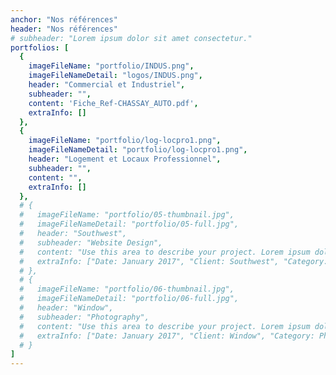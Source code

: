 ```yaml
---
anchor: "Nos références"
header: "Nos références"
# subheader: "Lorem ipsum dolor sit amet consectetur."
portfolios: [
  {
    imageFileName: "portfolio/INDUS.png",
    imageFileNameDetail: "logos/INDUS.png",
    header: "Commercial et Industriel",
    subheader: "",
    content: 'Fiche_Ref-CHASSAY_AUTO.pdf',
    extraInfo: []
  },
  {
    imageFileName: "portfolio/log-locpro1.png",
    imageFileNameDetail: "portfolio/log-locpro1.png",
    header: "Logement et Locaux Professionnel",
    subheader: "",
    content: "",
    extraInfo: []
  },
  # {
  #   imageFileName: "portfolio/05-thumbnail.jpg",
  #   imageFileNameDetail: "portfolio/05-full.jpg",
  #   header: "Southwest",
  #   subheader: "Website Design",
  #   content: "Use this area to describe your project. Lorem ipsum dolor sit amet, consectetur adipisicing elit. Est blanditiis dolorem culpa incidunt minus dignissimos deserunt repellat aperiam quasi sunt officia expedita beatae cupiditate, maiores repudiandae, nostrum, reiciendis facere nemo!",
  #   extraInfo: ["Date: January 2017", "Client: Southwest", "Category: Website Design"]
  # },
  # {
  #   imageFileName: "portfolio/06-thumbnail.jpg",
  #   imageFileNameDetail: "portfolio/06-full.jpg",
  #   header: "Window",
  #   subheader: "Photography",
  #   content: "Use this area to describe your project. Lorem ipsum dolor sit amet, consectetur adipisicing elit. Est blanditiis dolorem culpa incidunt minus dignissimos deserunt repellat aperiam quasi sunt officia expedita beatae cupiditate, maiores repudiandae, nostrum, reiciendis facere nemo!",
  #   extraInfo: ["Date: January 2017", "Client: Window", "Category: Photography"]
  # }
]
---
```

